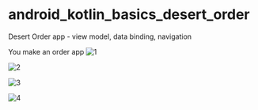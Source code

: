 # android_kotlin_basics_desert_order
Desert Order app - view model, data binding, navigation

You make an order app 
![1](https://user-images.githubusercontent.com/95829236/156899060-d1e4e69a-6cb0-4dd4-9d46-dc029ac3089e.png)

![2](https://user-images.githubusercontent.com/95829236/156899061-9c45818e-85fb-4fba-a71f-f69babbd937a.png)

![3](https://user-images.githubusercontent.com/95829236/156899064-1145fbbd-6385-459b-b325-12e240edb794.png)

![4](https://user-images.githubusercontent.com/95829236/156899066-9ee9964d-8bec-43e2-9832-6da015c50bd3.png)
